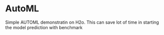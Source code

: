 # AutoML

Simple AUTOML demonstratin on H2o. This can save lot of time in starting the model prediction with benchmark
